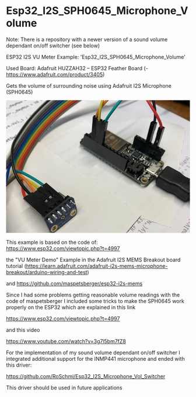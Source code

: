 # Esp32_I2S_SPH0645_Microphone_Volume

  Note: There is a repository with a newer version of a sound volume dependant on/off switcher (see below)


  ESP32 I2S VU Meter Example: 'Esp32_I2S_SPH0645_Microphone_Volume'
  
  Used Board: Adafruit HUZZAH32 – ESP32 Feather Board (-https://www.adafruit.com/product/3405)
  
  Gets the volume of surrounding noise using Adafruit I2S Microphone (SPH0645)
 
 ![Gallery](https://github.com/RoSchmi/Esp32_I2S_SPH0645_Microphone_Volume/blob/master/pictures/Esp32_Huzzah_I2S_Microphone.png)
 
  This example is based on the code of:
  https://www.esp32.com/viewtopic.php?t=4997
  
  the "VU Meter Demo" Example in the 
  Adafruit I2S MEMS Breakout board tutorial (https://learn.adafruit.com/adafruit-i2s-mems-microphone-breakout/arduino-wiring-and-test)
  
  and
  https://github.com/maspetsberger/esp32-i2s-mems
  
  Since I had some problems getting reasonable volume readings with the code of maspetsberger I included some tricks to make the SPH0645 work properly on the ESP32
  which are explained in this link
  
  https://www.esp32.com/viewtopic.php?t=4997
  
  and this video
  
  https://www.youtube.com/watch?v=3g7l5bm7fZ8
  
  For the implementation of my sound volume dependant on/off switcher I integrated additional support for the INMP441 microphone and ended with this driver:
  
  https://github.com/RoSchmi/Esp32_I2S_Microphone_Vol_Switcher
  
  This driver should be used in future applications
